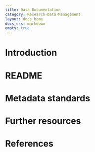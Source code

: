 ```yaml
---
title: Data Documentation
category: Research-Data-Management
layout: docs_home
docs_css: markdown
empty: true
---
```


# Introduction

# README

# Metadata standards

# Further resources

# References
